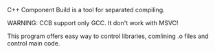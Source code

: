 C++ Component Build is a tool for separated compiling.

WARNING:
  CCB support only GCC. It don't work with MSVC!

This program offers easy way to control libraries, comlining .o files and control main code.
